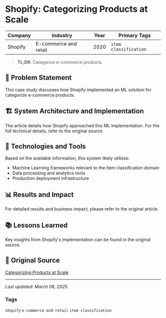 # Shopify: Categorizing Products at Scale

| Company | Industry | Year | Primary Tags | 
|---------|----------|------|--------------|
| Shopify | E-commerce and retail | 2020 | `item classification` |

> **TL;DR**: Categorize e-commerce products

## 📝 Problem Statement

This case study discusses how Shopify implemented an ML solution for categorize e-commerce products.

## 🏗️ System Architecture and Implementation

The article details how Shopify approached this ML implementation. For the full technical details, refer to the original source.

## 🔧 Technologies and Tools

Based on the available information, this system likely utilizes:

- Machine Learning frameworks relevant to the item classification domain
- Data processing and analytics tools
- Production deployment infrastructure

## 📊 Results and Impact

For detailed results and business impact, please refer to the original article.

## 📚 Lessons Learned

Key insights from Shopify's implementation can be found in the original source.

## 🔗 Original Source

[Categorizing Products at Scale](https://shopify.engineering/categorizing-products-at-scale)

---

*Last updated: March 08, 2025*

### Tags

`shopify` `e-commerce-and-retail` `item classification`
